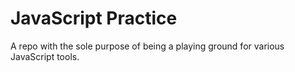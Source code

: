 # JavaScript Practice
A repo with the sole purpose of being a playing ground for various JavaScript tools.
